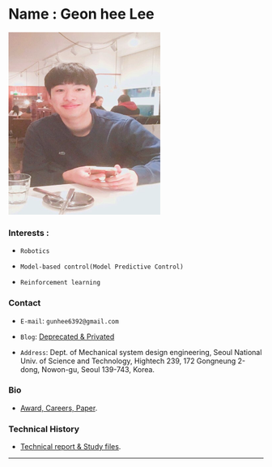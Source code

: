 
# Name : Geon hee Lee 

<img src="./images/profile2.png" width="300" height="360"  class="center">


### Interests : 
- `Robotics`

- `Model-based control(Model Predictive Control)`

- `Reinforcement learning`


### Contact
-  `E-mail`:   ```gunhee6392@gmail.com```

-  `Blog`:     [Deprecated & Privated](https://blog.naver.com/rjsgml6392)

-  `Address`:  Dept. of Mechanical system design engineering, Seoul National Univ. of Science and Technology, Hightech 239, 172 Gongneung 2-dong, Nowon-gu, Seoul 139-743, Korea.


###  Bio

-  [Award, Careers, Paper](./profile.html).
 


 

###  Technical History

-  [Technical report & Study files](./technical_report.html).



---
